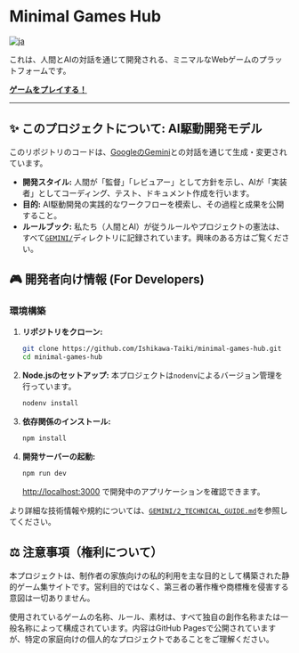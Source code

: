 # Minimal Games Hub

[![ja](https://img.shields.io/badge/lang-ja-blue.svg)](./GEMINI/SETUP_LOG.md)

これは、人間とAIの対話を通じて開発される、ミニマルなWebゲームのプラットフォームです。

**[ゲームをプレイする！](https://ishikawa-taiki.github.io/minimal-games-hub/)**

---

## ✨ このプロジェクトについて: AI駆動開発モデル

このリポジトリのコードは、[GoogleのGemini](https://gemini.google.com/)との対話を通じて生成・変更されています。

-   **開発スタイル:** 人間が「監督」「レビュアー」として方針を示し、AIが「実装者」としてコーディング、テスト、ドキュメント作成を行います。
-   **目的:** AI駆動開発の実践的なワークフローを模索し、その過程と成果を公開すること。
-   **ルールブック:** 私たち（人間とAI）が従うルールやプロジェクトの憲法は、すべて[`GEMINI/`](./GEMINI/)ディレクトリに記録されています。興味のある方はご覧ください。

## 🎮 開発者向け情報 (For Developers)

### 環境構築

1.  **リポジトリをクローン:**
    ```bash
    git clone https://github.com/Ishikawa-Taiki/minimal-games-hub.git
    cd minimal-games-hub
    ```

2.  **Node.jsのセットアップ:**
    本プロジェクトは`nodenv`によるバージョン管理を行っています。
    ```bash
    nodenv install
    ```

3.  **依存関係のインストール:**
    ```bash
    npm install
    ```

4.  **開発サーバーの起動:**
    ```bash
    npm run dev
    ```
    [http://localhost:3000](http://localhost:3000) で開発中のアプリケーションを確認できます。

より詳細な技術情報や規約については、[`GEMINI/2_TECHNICAL_GUIDE.md`](./GEMINI/2_TECHNICAL_GUIDE.md)を参照してください。

## ⚖️ 注意事項（権利について）

本プロジェクトは、制作者の家族向けの私的利用を主な目的として構築された静的ゲーム集サイトです。営利目的ではなく、第三者の著作権や商標権を侵害する意図は一切ありません。

使用されているゲームの名称、ルール、素材は、すべて独自の創作名称または一般名称によって構成されています。内容はGitHub Pagesで公開されていますが、特定の家庭向けの個人的なプロジェクトであることをご理解ください。